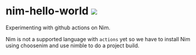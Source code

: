 # nim-hello-world   ![](https://github.com/hiteshjasani/nim-hello-world/workflows/Build/badge.svg)
Experimenting with github actions on Nim.

Nim is not a supported language with `actions` yet so we have to
install Nim using choosenim and use nimble to do a project build.

